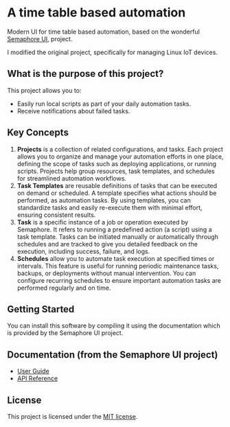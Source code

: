 # A time table based automation

Modern UI for time table based automation, based on the wonderful [Semaphore UI](https://github.com/semaphoreui/semaphore), project.

I modified the original project, specifically for managing Linux IoT devices.

## What is the purpose of this project?

This project allows you to:
* Easily run local scripts as part of your daily automation tasks.
* Receive notifications about failed tasks.

## Key Concepts

1. **Projects** is a collection of related configurations, and tasks. Each project allows you to organize and manage your automation efforts in one place, defining the scope of tasks such as deploying applications, or running scripts. Projects help group resources, task templates, and schedules for streamlined automation workflows.
2. **Task Templates** are reusable definitions of tasks that can be executed on demand or scheduled. A template specifies what actions should be performed, as automation tasks. By using templates, you can standardize tasks and easily re-execute them with minimal effort, ensuring consistent results.
3. **Task** is a specific instance of a job or operation executed by Semaphore. It refers to running a predefined action (a script) using a task template. Tasks can be initiated manually or automatically through schedules and are tracked to give you detailed feedback on the execution, including success, failure, and logs.
4. **Schedules** allow you to automate task execution at specified times or intervals. This feature is useful for running periodic maintenance tasks, backups, or deployments without manual intervention. You can configure recurring schedules to ensure important automation tasks are performed regularly and on time.

## Getting Started

You can install this software by compiling it using the documentation which is provided
by the Semaphore UI project.

## Documentation (from the Semaphore UI project)

* [User Guide](https://docs.semaphoreui.com)
* [API Reference](https://semaphoreui.com/api-docs)

## License
This project is licensed under the [MIT license](https://github.com/supercomputer7/timetable-automation/LICENSE).
